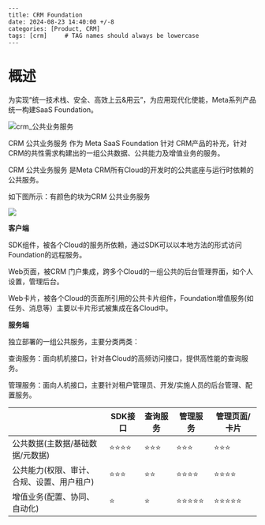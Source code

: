 ```
---
title: CRM Foundation
date: 2024-08-23 14:40:00 +/-8
categories: [Product, CRM]
tags: [crm]     # TAG names should always be lowercase
---
```

# **概述**

为实现“统一技术栈、安全、高效上云&用云”，为应用现代化使能，Meta系列产品统一构建SaaS Foundation。

![crm_公共业务服务](D:\学习\架构设计\crm_公共业务服务.png)

CRM 公共业务服务 作为 Meta SaaS Foundation 针对 CRM产品的补充，针对CRM的共性需求构建出的一组公共数据、公共能力及增值业务的服务。

CRM 公共业务服务 是Meta CRM所有Cloud的开发时的公共底座与运行时依赖的公共服务。

如下图所示：有颜色的块为CRM 公共业务服务

![](D:\学习\架构设计\crm门户.png)

**客户端**

SDK组件，被各个Cloud的服务所依赖，通过SDK可以以本地方法的形式访问Foundation的远程服务。

Web页面，被CRM 门户集成，跨多个Cloud的一组公共的后台管理界面，如个人设置，管理后台。

Web卡片，被各个Cloud的页面所引用的公共卡片组件，Foundation增值服务(如任务、消息等）主要以卡片形式被集成在各Cloud中。

 

**服务端**

独立部署的一组公共服务，主要分类两类：

查询服务：面向机机接口，针对各Cloud的高频访问接口，提供高性能的查询服务。

管理服务：面向人机接口，主要针对租户管理员、开发/实施人员的后台管理、配置服务。

|                                            | SDK接口 | 查询服务 | 管理服务 | 管理页面/卡片 |
| ------------------------------------------ | ------- | -------- | -------- | ------------- |
| 公共数据(主数据/基础数据/元数据)           | ⭐⭐⭐⭐    | ⭐⭐⭐      | ⭐⭐⭐      | ⭐⭐⭐           |
| 公共能力(权限、审计、合规、设置、用户租户) | ⭐⭐⭐     | ⭐⭐       | ⭐⭐⭐⭐     | ⭐⭐⭐⭐          |
| 增值业务(配置、协同、自动化)               | ⭐       | ⭐        | ⭐⭐⭐⭐⭐    | ⭐⭐⭐⭐⭐         |

